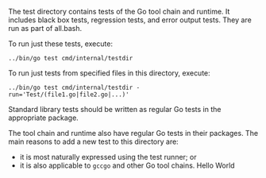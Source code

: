 The test directory contains tests of the Go tool chain and runtime.
It includes black box tests, regression tests, and error output tests.
They are run as part of all.bash.

To run just these tests, execute:

	../bin/go test cmd/internal/testdir

To run just tests from specified files in this directory, execute:

	../bin/go test cmd/internal/testdir -run='Test/(file1.go|file2.go|...)'

Standard library tests should be written as regular Go tests in the appropriate package.

The tool chain and runtime also have regular Go tests in their packages.
The main reasons to add a new test to this directory are:

* it is most naturally expressed using the test runner; or
* it is also applicable to `gccgo` and other Go tool chains.
Hello World
